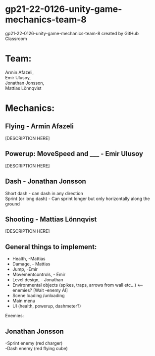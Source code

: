# gp21-22-0126-unity-game-mechanics-team-8
gp21-22-0126-unity-game-mechanics-team-8 created by GitHub Classroom

# Team:
Armin Afazeli,  
Emir Ulusoy,  
Jonathan Jonsson,  
Mattias Lönnqvist

# Mechanics:

## Flying - Armin Afazeli
[DESCRIPTION HERE]


## Powerup: MoveSpeed and ___ - Emir Ulusoy 
[DESCRIPTION HERE]


## Dash - Jonathan Jonsson
Short dash - can dash in any direction  
Sprint (or long dash) - Can sprint longer but only horizontally along the ground


## Shooting - Mattias Lönnqvist
[DESCRIPTION HERE]

## General things to implement:
* Health, -Mattias
* Damage, - Mattias
* Jump, -Emir
* Movementcontrols, - Emir 
* Level design, - Jonathan
* Environmental objects (spikes, traps, arrows from wall etc...) <--enemies? [Wait -enemy AI]
* Scene loading /unloading
* Main menu
* UI (health, powerup, dashmeter?) 


Enemies:
## Jonathan Jonsson
-Sprint enemy (red charger)  
-Dash enemy (red flying cube)
